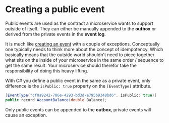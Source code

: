 # Creating a public event

Public events are used as the contract a microservice wants to support outside of itself.
They can either be manually appended to the **outbox** or derived from the private events
in the **event log**.

It is much like [creating an event](./creating-an-event.md) with a couple of exceptions.
Conceptually one typically needs to think more about the concept of idempotency. Which
basically means that the outside world shouldn't need to piece together what sits on the
inside of your microservice in the same order / sequence to get the same result.
Your microservice should therefor take the responsibility of doing this heavy lifting.

With C# you define a public event in the same as a private event, only difference is the
`isPublic: true` property on the `[EventType]` attribute.

```csharp
[EventType("cf0a9242-706e-4293-bd3d-e795b9348bd6", isPublic: true)]
public record AccountBalance(double Balance);
```

Only public events can be appended to the **outbox**, private events will cause an exception.
